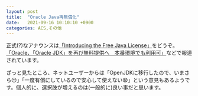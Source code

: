 ```yaml
---
layout: post
title:  "Oracle Java再無償化"
date:   2021-09-16 10:10:10 +0900
categories: ACS,その他
---
```

正式(?)なアナウンスは[「Introducing the Free Java License」](https://blogs.oracle.com/java/post/free-java-license)をどうぞ。[「Oracle、「Oracle JDK」を再び無料提供へ　本番環境でも利用可」](https://www.itmedia.co.jp/news/articles/2109/15/news147.html)などで報道されています。

ざっと見たところ、ネットユーザーからは「OpenJDKに移行したので、いまさら😒」「一度有償にしているので安心して使えない😧」という意見もあるようです。個人的に、選択肢が増えるのは(一般的に)良い事だと思います。

